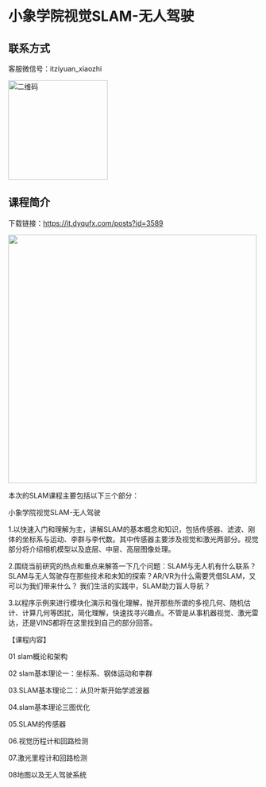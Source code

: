 # 小象学院视觉SLAM-无人驾驶

## 联系方式

客服微信号：itziyuan_xiaozhi

<img src="https://ziyuanyun.oss-cn-guangzhou.aliyuncs.com/common/20240614073449/666b82192834a.jpg" width="200" height="200" alt="二维码">

## 课程简介

下载链接：https://it.dyqufx.com/posts?id=3589

<img src="https://ziyuanyun.oss-cn-guangzhou.aliyuncs.com/yun/20240515185231/664493ef3bf63.jpg" width="500" alt="">

  本次的SLAM课程主要包括以下三个部分：

 小象学院视觉SLAM-无人驾驶



 1.以快速入门和理解为主，讲解SLAM的基本概念和知识，包括传感器、滤波、刚体的坐标系与运动、李群与李代数。其中传感器主要涉及视觉和激光两部分。视觉部分将介绍相机模型以及底层、中层、高层图像处理。

 2.围绕当前研究的热点和重点来解答一下几个问题：SLAM与无人机有什么联系？SLAM与无人驾驶存在那些技术和未知的探索？AR/VR为什么需要凭借SLAM，又可以为我们带来什么？ 我们生活的实践中，SLAM助力盲人导航？

 3.以程序示例来进行模块化演示和强化理解，抛开那些所谓的多视几何、随机估计、计算几何等困扰，简化理解，快速找寻兴趣点。不管是从事机器视觉、激光雷达，还是VINS都将在这里找到自己的部分回答。

 【课程内容】

 01 slam概论和架构

 02 slam基本理论一：坐标系、钢体运动和李群

 03.SLAM基本理论二：从贝叶斯开始学滤波器

 04.slam基本理论三图优化

 05.SLAM的传感器

 06.视觉历程计和回路检测

 07.激光里程计和回路检测

 08地图以及无人驾驶系统

  